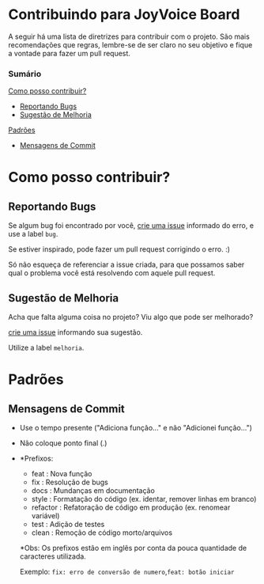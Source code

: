 # Contribuindo para JoyVoice Board
A seguir há uma lista de diretrizes para contribuir com o projeto. São mais recomendações que regras, lembre-se de ser claro no seu objetivo e fique a vontade para fazer um pull request.

### Sumário

[Como posso contribuir?](#como-posso-contribuir)
- [Reportando Bugs](#reportando-bugs)
- [Sugestão de Melhoria](#sugestão-de-melhoria)

[Padrões](#padrões)
- [Mensagens de Commit](#mensagens-de-commit)

# Como posso contribuir?
## Reportando Bugs
Se algum bug foi encontrado por você, [crie uma issue](https://github.com/ViniPessoa8/JoyVoice-Board/issues/new) informado do erro, e use a label `bug`.

Se estiver inspirado, pode fazer um pull request corrigindo o erro. :) 

  Só não esqueça de referenciar a issue criada, para que possamos saber qual o problema você está resolvendo com aquele pull request.

## Sugestão de Melhoria
Acha que falta alguma coisa no projeto? Viu algo que pode ser melhorado?

[crie uma issue](https://github.com/ViniPessoa8/JoyVoice-Board/issues/new) informando sua sugestão.

Utilize a label `melhoria`.

# Padrões
## Mensagens de Commit
- Use o tempo presente ("Adiciona função..." e não "Adicionei função...")
- Não coloque ponto final (.)
- *Prefixos:
  - feat     : Nova função
  - fix      : Resolução de bugs
  - docs     : Mundanças em documentação
  - style    : Formatação do código (ex. identar, remover linhas em branco)
  - refactor : Refatoração de código em produção (ex. renomear variável)
  - test     : Adição de testes
  - clean    : Remoção de código morto/arquivos 
  
  *Obs: Os prefixos estão em inglês por conta da pouca quantidade de caracteres utilizada. 
  
  Exemplo: `fix: erro de conversão de numero`,`feat: botão iniciar`

